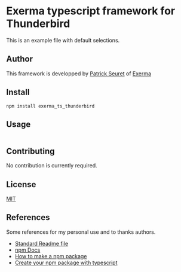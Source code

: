 # Exerma typescript framework for Thunderbird

This is an example file with default selections.

## Author

This framework is developped by [Patrick Seuret](https://seuret.ch) of [Exerma](https://exerma.com)

## Install

```npm
npm install exerma_ts_thunderbird
```

## Usage

```typescript
```

## Contributing

No contribution is currently required.

## License

[MIT](https://choosealicense.com/licenses/mit/)

## References

Some references for my personal use and to thanks authors.

- [Standard Readme file](https://github.com/RichardLitt/standard-readme/tree/main)
- [npm Docs](https://docs.npmjs.com/about-npm)
- [How to make a npm package](https://www.codementor.io/@dhananjaykumar/build-and-publish-an-npm-typescript-package-1jklrmbf2g)
- [Create your npm package with typescript](https://spfx-app.dev/create-your-npm-package-with-typescript-in-a-few-minutes)
